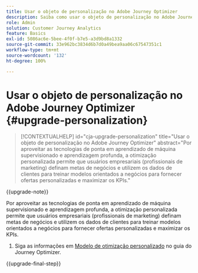 ```yaml
---
title: Usar o objeto de personalização no Adobe Journey Optimizer
description: Saiba como usar o objeto de personalização no Adobe Journey Optimizer
role: Admin
solution: Customer Journey Analytics
feature: Basics
exl-id: 5086ac6e-5bee-4f0f-b7e5-a3d9bd8a1332
source-git-commit: 33e962bc3834d6b7d0a49bea9aa06c67547351c1
workflow-type: tm+mt
source-wordcount: '132'
ht-degree: 100%

---
```


# Usar o objeto de personalização no Adobe Journey Optimizer {#upgrade-personalization}

<!-- markdownlint-disable MD034 -->

>[!CONTEXTUALHELP]
>id="cja-upgrade-personalization"
>title="Usar o objeto de personalização no Adobe Journey Optimizer"
>abstract="Por aproveitar as tecnologias de ponta em aprendizado de máquina supervisionado e aprendizagem profunda, a otimização personalizada permite que usuários empresariais (profissionais de marketing) definam metas de negócios e utilizem os dados de clientes para treinar modelos orientados a negócios para fornecer ofertas personalizadas e maximizar os KPIs."

<!-- markdownlint-enable MD034 -->

{{upgrade-note}}

Por aproveitar as tecnologias de ponta em aprendizado de máquina supervisionado e aprendizagem profunda, a otimização personalizada permite que usuários empresariais (profissionais de marketing) definam metas de negócios e utilizem os dados de clientes para treinar modelos orientados a negócios para fornecer ofertas personalizadas e maximizar os KPIs.

1. Siga as informações em [Modelo de otimização personalizado](https://experienceleague.adobe.com/pt-br/docs/journey-optimizer/using/decisioning/offer-decisioning/rankings/ai-models/personalized-optimization-model) no guia do Journey Optimizer.

{{upgrade-final-step}}

<!--

The result of the personalization object ends up in a dataset. The result of experimentation. When a customer has used AA with Target, that ends up in a complete different space than when they're migrating to CJA and they're going to use CJA with Adobe Target. 

Target was the old way of setting up an A/B test or experimentation. Then ensuring the results of those tests in Target ended up in AA for reporting. Now if you're using Target, instead of saying that you want the data in Target, you can now select CJA as your reporting source for an Adobe Target activity. So if a customer is doing this in AA and they want to move to CJA, ...

If a customer has AJO, and is using Offers in AJO, then they can set up offers, and that also creates datasets in Platform... But that's not relevant with upgrade, exactly.



Questions we need to answer:

1. How do we determine the personalization criteria (Red for user A and blue for User B)

1. What do we implement on the site to determine the red / blue object?


2 ways we can do it:

Manually rendering content or Automatically rendering content. 


## Manual implementation of the Web SDK


## Mobile SDK implementation 





## Tags

-->
